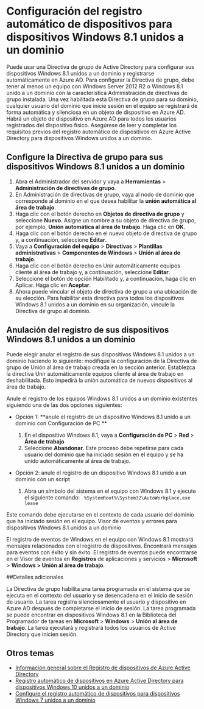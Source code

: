 <properties
	pageTitle="Configure el registro automático de dispositivos para dispositivos Windows 8.1 unidos a un dominio| Microsoft Azure"
	description="Pasos para configurar la Directiva de grupo a fin de registrar automáticamente dispositivos Windows 8.1 unidos a un dominio en Azure AD."
	services="active-directory"
	documentationCenter=""
	authors="femila"
	manager="stevenpo"
	editor=""/>

<tags
	ms.service="active-directory"
	ms.workload="identity"
	ms.tgt_pltfrm="na"
	ms.devlang="na"
	ms.topic="article"
	ms.date="03/07/2016"
	ms.author="femila"/>

# Configuración del registro automático de dispositivos para dispositivos Windows 8.1 unidos a un dominio

Puede usar una Directiva de grupo de Active Directory para configurar sus dispositivos Windows 8.1 unidos a un dominio y registrarse automáticamente en Azure AD. Para configurar la Directiva de grupo, debe tener al menos un equipo con Windows Server 2012 R2 o Windows 8.1 unido a un dominio con la característica Administración de directivas de grupo instalada. Una vez habilitada esta Directiva de grupo para su dominio, cualquier usuario del dominio que inicie sesión en el equipo se registrará de forma automática y silenciosa en un objeto de dispositivo en Azure AD. Habrá un objeto de dispositivo en Azure AD para todos los usuarios registrados del dispositivo físico. Asegúrese de leer y completar los requisitos previos del registro automático de dispositivos en Azure Active Directory para dispositivos Windows unidos a un dominio.

## Configure la Directiva de grupo para sus dispositivos Windows 8.1 unidos a un dominio

1. Abra el Administrador del servidor y vaya a **Herramientas** > **Administración de directivas de grupo**.
2. En Administración de directivas de grupo, vaya al nodo de dominio que corresponde al dominio en el que desea habilitar la **unión automática al área de trabajo**.
3. Haga clic con el botón derecho en **Objetos de directiva de grupo** y seleccione **Nuevo**. Asigne un nombre a su objeto de directiva de grupo, por ejemplo, **Unión automática al área de trabajo**. Haga clic en **OK**.
4. Haga clic con el botón derecho en el nuevo objeto de directiva de grupo y, a continuación, seleccione **Editar**.
5. Vaya a **Configuración del equipo** > **Directivas** > **Plantillas administrativas** > **Componentes de Windows** > **Unión al área de trabajo**.
6. Haga clic con el botón derecho en Unir automáticamente equipos cliente al área de trabajo y, a continuación, seleccione **Editar**.
7. Seleccione el botón de opción Habilitado y, a continuación, haga clic en Aplicar. Haga clic en **Aceptar**.
8. Ahora puede vincular el objeto de directiva de grupo a una ubicación de su elección. Para habilitar esta directiva para todos los dispositivos Windows 8.1 unidos a un dominio en su organización, vincule la Directiva de grupo al dominio.

## Anulación del registro de sus dispositivos Windows 8.1 unidos a un dominio

Puede elegir anular el registro de sus dispositivos Windows 8.1 unidos a un dominio haciendo lo siguiente: modifique la configuración de la Directiva de grupo de Unión al área de trabajo creada en la sección anterior. Establezca la directiva Unir automáticamente equipos cliente al área de trabajo en deshabilitada. Esto impedirá la unión automática de nuevos dispositivos al área de trabajo.

Anule el registro de los equipos Windows 8.1 unidos a un dominio existentes siguiendo una de las dos opciones siguientes:

* Opción 1: **anule el registro de un dispositivo Windows 8.1 unido a un dominio con Configuración de PC **
  1. En el dispositivo Windows 8.1, vaya a **Configuración de PC** > **Red** > **Área de trabajo**
  2. Seleccione **Abandonar**. Este proceso debe repetirse para cada usuario del dominio que ha iniciado sesión en el equipo y se ha unido automáticamente al área de trabajo.

* Opción 2: anule el registro de un dispositivo Windows 8.1 unido a un dominio con un script
  	1. Abra un símbolo del sistema en el equipo con Windows 8.1 y ejecute el siguiente comando: ` %SystemRoot%\System32\AutoWorkplace.exe leave`
   
Este comando debe ejecutarse en el contexto de cada usuario del dominio que ha iniciado sesión en el equipo. Visor de eventos y errores para dispositivos Windows 8.1 unidos a un dominio

El registro de eventos de Windows en el equipo con Windows 8.1 mostrará mensajes relacionados con el registro de dispositivos. Encontrará mensajes para eventos con éxito y sin éxito. El registro de eventos puede encontrarse en el Visor de eventos en **Registros** de aplicaciones y servicios > **Microsoft** > **Windows > Unión al área de trabajo**.

##Detalles adicionales

La Directiva de grupo habilita una tarea programada en el sistema que se ejecuta en el contexto del usuario y se desencadena en el inicio de sesión de usuario. La tarea registra silenciosamente el usuario y dispositivo en Azure AD después de completarse el inicio de sesión. La tarea programada se puede encontrar en dispositivos Windows 8.1 en la Biblioteca del Programador de tareas en **Microsoft** > **Windows** > **Unión al área de trabajo**. La tarea ejecutará y registrará todos los usuarios de Active Directory que inicien sesión.

## Otros temas
- [Información general sobre el Registro de dispositivos de Azure Active Directory](active-directory-conditional-access-device-registration-overview.md)
- [Registro automático de dispositivos en Azure Active Directory para dispositivos Windows 10 unidos a un dominio](active-directory-conditional-access-automatic-device-registration.md)
- [Configure el registro automático de dispositivos para dispositivos Windows 7 unidos a un dominio](active-directory-conditional-access-automatic-device-registration-windows7.md)

<!---HONumber=AcomDC_0309_2016-->